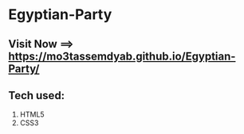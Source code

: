 # Egyptian-Party


 ## Visit Now ==>  https://mo3tassemdyab.github.io/Egyptian-Party/

## Tech used:
1) HTML5
2) CSS3
